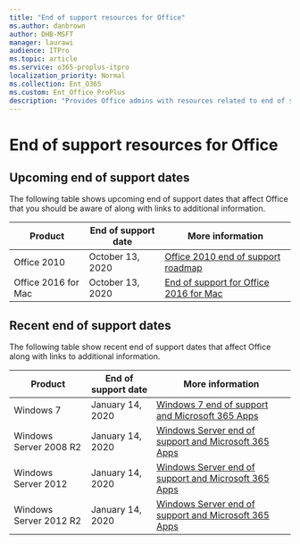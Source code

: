 ```yaml
---
title: "End of support resources for Office"
ms.author: danbrown
author: DHB-MSFT
manager: laurawi
audience: ITPro
ms.topic: article
ms.service: o365-proplus-itpro
localization_priority: Normal
ms.collection: Ent_O365
ms.custom: Ent_Office_ProPlus
description: "Provides Office admins with resources related to end of support for Office."
---
```


# End of support resources for Office


## Upcoming end of support dates

The following table shows upcoming end of support dates that affect Office that you should be aware of along with links to additional information.


|Product  |End of support date |More information|
|---------|---------|---------|
|Office 2010 | October 13, 2020 |[Office 2010 end of support roadmap](office-2010-end-support-roadmap.md) |
|Office 2016 for Mac | October 13, 2020 | [End of support for Office 2016 for Mac](https://support.microsoft.com/office/e944a907-bbc8-4be5-918d-a514068d0056) |



## Recent end of support dates

The following table show recent end of support dates that affect Office along with links to additional information.

|Product  |End of support date |More information|
|---------|---------|---------|
|Windows 7|January 14, 2020|[Windows 7 end of support and Microsoft 365 Apps](windows-7-support.md)|
|Windows Server 2008 R2| January 14, 2020|[Windows Server end of support and Microsoft 365 Apps](windows-server-support.md) |
|Windows Server 2012| January 14, 2020|[Windows Server end of support and Microsoft 365 Apps](windows-server-support.md) |
|Windows Server 2012 R2| January 14, 2020|[Windows Server end of support and Microsoft 365 Apps](windows-server-support.md) |


